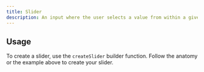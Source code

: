 ```yaml
---
title: Slider
description: An input where the user selects a value from within a given range
---
```


## Usage

To create a slider, use the `createSlider` builder function. Follow the anatomy or the
example above to create your slider.

